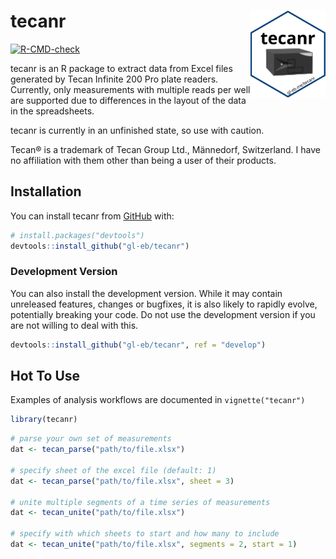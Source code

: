 
<!-- README.md is generated from README.Rmd. Please edit that file -->

# tecanr <a href="http://www.gl-eb.me/tecanr/"><img src="man/figures/logo.svg" align="right" height="139" alt="tecanr website" /></a>

<!-- badges: start -->

[![R-CMD-check](https://github.com/gl-eb/tecanr/actions/workflows/R-CMD-check.yaml/badge.svg)](https://github.com/gl-eb/tecanr/actions/workflows/R-CMD-check.yaml)
<!-- badges: end -->

tecanr is an R package to extract data from Excel files generated by
Tecan Infinite 200 Pro plate readers. Currently, only measurements with
multiple reads per well are supported due to differences in the layout
of the data in the spreadsheets.

tecanr is currently in an unfinished state, so use with caution.

Tecan® is a trademark of Tecan Group Ltd., Männedorf, Switzerland. I
have no affiliation with them other than being a user of their products.

## Installation

You can install tecanr from [GitHub](https://github.com/gl-eb/tecanr)
with:

``` r
# install.packages("devtools")
devtools::install_github("gl-eb/tecanr")
```

### Development Version

You can also install the development version. While it may contain
unreleased features, changes or bugfixes, it is also likely to rapidly
evolve, potentially breaking your code. Do not use the development
version if you are not willing to deal with this.

``` r
devtools::install_github("gl-eb/tecanr", ref = "develop")
```

## Hot To Use

Examples of analysis workflows are documented in `vignette("tecanr")`

``` r
library(tecanr)
```

``` r
# parse your own set of measurements
dat <- tecan_parse("path/to/file.xlsx")

# specify sheet of the excel file (default: 1)
dat <- tecan_parse("path/to/file.xlsx", sheet = 3)

# unite multiple segments of a time series of measurements
dat <- tecan_unite("path/to/file.xlsx")

# specify with which sheets to start and how many to include
dat <- tecan_unite("path/to/file.xlsx", segments = 2, start = 1)
```
